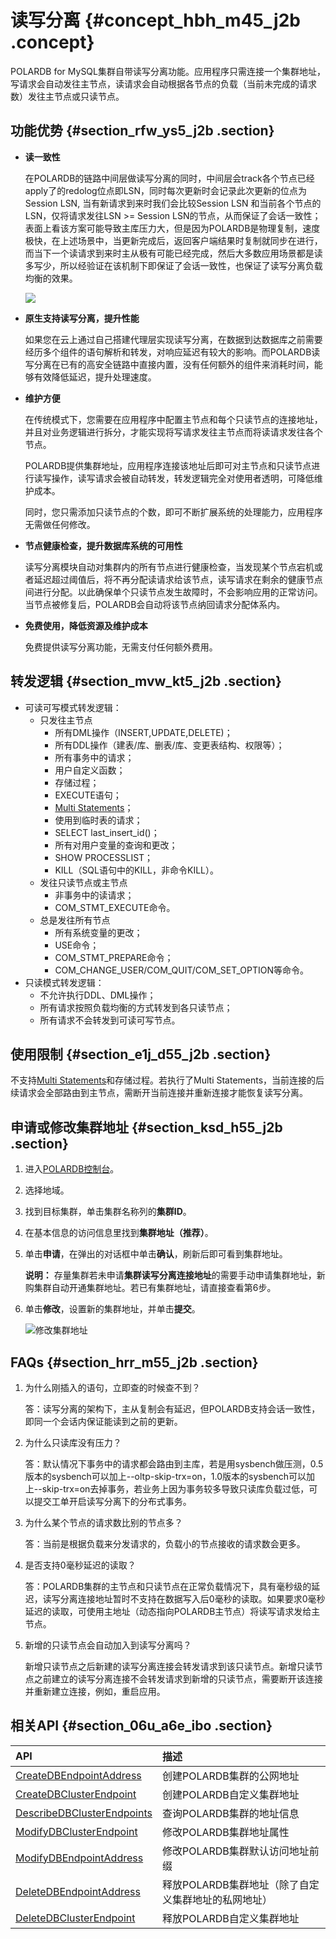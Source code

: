 # 读写分离 {#concept_hbh_m45_j2b .concept}

POLARDB for MySQL集群自带读写分离功能。应用程序只需连接一个集群地址，写请求会自动发往主节点，读请求会自动根据各节点的负载（当前未完成的请求数）发往主节点或只读节点。

## 功能优势 {#section_rfw_ys5_j2b .section}

-   **读一致性** 

    在POLARDB的链路中间层做读写分离的同时，中间层会track各个节点已经apply了的redolog位点即LSN，同时每次更新时会记录此次更新的位点为Session LSN, 当有新请求到来时我们会比较Session LSN 和当前各个节点的LSN，仅将请求发往LSN \>= Session LSN的节点，从而保证了会话一致性；表面上看该方案可能导致主库压力大，但是因为POLARDB是物理复制，速度极快，在上述场景中，当更新完成后，返回客户端结果时复制就同步在进行，而当下一个读请求到来时主从极有可能已经完成，然后大多数应用场景都是读多写少，所以经验证在该机制下即保证了会话一致性，也保证了读写分离负载均衡的效果。

    ![](http://static-aliyun-doc.oss-cn-hangzhou.aliyuncs.com/assets/img/76678/156351282434632_zh-CN.png)

-   **原生支持读写分离，提升性能** 

    如果您在云上通过自己搭建代理层实现读写分离，在数据到达数据库之前需要经历多个组件的语句解析和转发，对响应延迟有较大的影响。而POLARDB读写分离在已有的高安全链路中直接内置，没有任何额外的组件来消耗时间，能够有效降低延迟，提升处理速度。

-   **维护方便** 

    在传统模式下，您需要在应用程序中配置主节点和每个只读节点的连接地址，并且对业务逻辑进行拆分，才能实现将写请求发往主节点而将读请求发往各个节点。

    POLARDB提供集群地址，应用程序连接该地址后即可对主节点和只读节点进行读写操作，读写请求会被自动转发，转发逻辑完全对使用者透明，可降低维护成本。

    同时，您只需添加只读节点的个数，即可不断扩展系统的处理能力，应用程序无需做任何修改。

-   **节点健康检查，提升数据库系统的可用性** 

    读写分离模块自动对集群内的所有节点进行健康检查，当发现某个节点宕机或者延迟超过阈值后，将不再分配读请求给该节点，读写请求在剩余的健康节点间进行分配。以此确保单个只读节点发生故障时，不会影响应用的正常访问。当节点被修复后，POLARDB会自动将该节点纳回请求分配体系内。

-   **免费使用，降低资源及维护成本** 

    免费提供读写分离功能，无需支付任何额外费用。


## 转发逻辑 {#section_mvw_kt5_j2b .section}

-   可读可写模式转发逻辑：
    -   只发往主节点
        -   所有DML操作（INSERT,UPDATE,DELETE\)；
        -   所有DDL操作（建表/库、删表/库、变更表结构、权限等）；
        -   所有事务中的请求；
        -   用户自定义函数；
        -   存储过程；
        -   EXECUTE语句；
        -   [Multi Statements](https://dev.mysql.com/doc/internals/en/multi-statement.html)；
        -   使用到临时表的请求；
        -   SELECT last\_insert\_id\(\)；
        -   所有对用户变量的查询和更改；
        -   SHOW PROCESSLIST；
        -   KILL（SQL语句中的KILL，非命令KILL）。
    -   发往只读节点或主节点
        -   非事务中的读请求；
        -   COM\_STMT\_EXECUTE命令。
    -   总是发往所有节点
        -   所有系统变量的更改；
        -   USE命令；
        -   COM\_STMT\_PREPARE命令；
        -   COM\_CHANGE\_USER/COM\_QUIT/COM\_SET\_OPTION等命令。
-   只读模式转发逻辑：
    -   不允许执行DDL、DML操作；
    -   所有请求按照负载均衡的方式转发到各只读节点；
    -   所有请求不会转发到可读可写节点。

## 使用限制 {#section_e1j_d55_j2b .section}

不支持[Multi Statements](https://dev.mysql.com/doc/internals/en/multi-statement.html)和存储过程。若执行了Multi Statements，当前连接的后续请求会全部路由到主节点，需断开当前连接并重新连接才能恢复读写分离。

## 申请或修改集群地址 {#section_ksd_h55_j2b .section}

1.  进入[POLARDB控制台](https://polardb.console.aliyun.com/)。
2.  选择地域。
3.  找到目标集群，单击集群名称列的**集群ID**。
4.  在基本信息的访问信息里找到**集群地址（推荐）**。
5.  单击**申请**，在弹出的对话框中单击**确认**，刷新后即可看到集群地址。

    **说明：** 存量集群若未申请**集群读写分离连接地址**的需要手动申请集群地址，新购集群自动开通集群地址。若已有集群地址，请直接查看第6步。

6.  单击**修改**，设置新的集群地址，并单击**提交**。

    ![修改集群地址](http://static-aliyun-doc.oss-cn-hangzhou.aliyuncs.com/assets/img/15443/156351282445064_zh-CN.png)


## FAQs {#section_hrr_m55_j2b .section}

1.  为什么刚插入的语句，立即查的时候查不到？

    答：读写分离的架构下，主从复制会有延迟，但POLARDB支持会话一致性，即同一个会话内保证能读到之前的更新。

2.  为什么只读库没有压力？

    答：默认情况下事务中的请求都会路由到主库，若是用sysbench做压测，0.5版本的sysbench可以加上--oltp-skip-trx=on，1.0版本的sysbench可以加上--skip-trx=on去掉事务，若业务上因为事务较多导致只读库负载过低，可以提交工单开启读写分离下的分布式事务。

3.  为什么某个节点的请求数比别的节点多？

    答：当前是根据负载来分发请求的，负载小的节点接收的请求数会更多。

4.  是否支持0毫秒延迟的读取？

    答：POLARDB集群的主节点和只读节点在正常负载情况下，具有毫秒级的延迟，读写分离连接地址暂时不支持在数据写入后0毫秒的读取。如果要求0毫秒延迟的读取，可使用主地址（动态指向POLARDB主节点）将读写请求发给主节点。

5.  新增的只读节点会自动加入到读写分离吗？

    新增只读节点之后新建的读写分离连接会转发请求到该只读节点。新增只读节点之前建立的读写分离连接不会转发请求到新增的只读节点，需要断开该连接并重新建立连接，例如，重启应用。


## 相关API {#section_06u_a6e_ibo .section}

|API|描述|
|:--|:-|
|[CreateDBEndpointAddress](../cn.zh-CN/API参考/访问地址/CreateDBEndpointAddress.md#)|创建POLARDB集群的公网地址|
|[CreateDBClusterEndpoint](../cn.zh-CN/API参考/访问地址/CreateDBClusterEndpoint.md#)|创建POLARDB自定义集群地址|
|[DescribeDBClusterEndpoints](../cn.zh-CN/API参考/访问地址/DescribeDBClusterEndpoints.md#)|查询POLARDB集群的地址信息|
|[ModifyDBClusterEndpoint](../cn.zh-CN/API参考/访问地址/ModifyDBClusterEndpoint.md#)|修改POLARDB集群地址属性|
|[ModifyDBEndpointAddress](../cn.zh-CN/API参考/访问地址/ModifyDBEndpointAddress.md#)|修改POLARDB集群默认访问地址前缀|
|[DeleteDBEndpointAddress](../cn.zh-CN/API参考/访问地址/DeleteDBEndpointAddress.md#)|释放POLARDB集群地址（除了自定义集群地址的私网地址）|
|[DeleteDBClusterEndpoint](../cn.zh-CN/API参考/访问地址/DeleteDBClusterEndpoint.md#)|释放POLARDB自定义集群地址|

